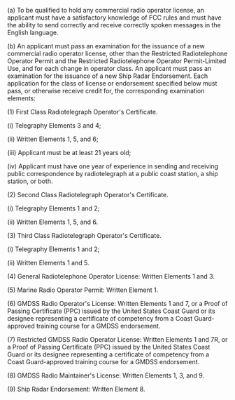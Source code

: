 (a) To be qualified to hold any commercial radio operator license, an applicant must have a satisfactory knowledge of FCC rules and must have the ability to send correctly and receive correctly spoken messages in the English language.

(b) An applicant must pass an examination for the issuance of a new commercial radio operator license, other than the Restricted Radiotelephone Operator Permit and the Restricted Radiotelephone Operator Permit-Limited Use, and for each change in operator class. An applicant must pass an examination for the issuance of a new Ship Radar Endorsement. Each application for the class of license or endorsement specified below must pass, or otherwise receive credit for, the corresponding examination elements:

(1) First Class Radiotelegraph Operator's Certificate.

(i) Telegraphy Elements 3 and 4;

(ii) Written Elements 1, 5, and 6;

(iii) Applicant must be at least 21 years old;

(iv) Applicant must have one year of experience in sending and receiving public correspondence by radiotelegraph at a public coast station, a ship station, or both.

(2) Second Class Radiotelegraph Operator's Certificate.

(i) Telegraphy Elements 1 and 2;

(ii) Written Elements 1, 5, and 6.

(3) Third Class Radiotelegraph Operator's Certificate.

(i) Telegraphy Elements 1 and 2;

(ii) Written Elements 1 and 5.

(4) General Radiotelephone Operator License: Written Elements 1 and 3.
              

(5) Marine Radio Operator Permit: Written Element 1.

(6) GMDSS Radio Operator's License: Written Elements 1 and 7, or a Proof of Passing Certificate (PPC) issued by the United States Coast Guard or its designee representing a certificate of competency from a Coast Guard-approved training course for a GMDSS endorsement.

(7) Restricted GMDSS Radio Operator License: Written Elements 1 and 7R, or a Proof of Passing Certificate (PPC) issued by the United States Coast Guard or its designee representing a certificate of competency from a Coast Guard-approved training course for a GMDSS endorsement.

(8) GMDSS Radio Maintainer's License: Written Elements 1, 3, and 9.

(9) Ship Radar Endorsement: Written Element 8.


